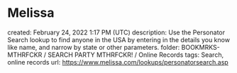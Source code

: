 # Melissa

created: February 24, 2022 1:17 PM (UTC)
description: Use the Personator Search lookup to find anyone in the USA by entering in the details you know like name, and narrow by state or other parameters.
folder: BOOKMRKS-MTHRFCKR / SEARCH PARTY MTHRFCKR! / Online Records
tags: Search, online records
url: https://www.melissa.com/lookups/personatorsearch.asp